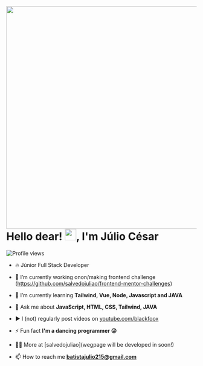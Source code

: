 <img align="right" height="590em" src="https://raw.githubusercontent.com/gist/salvedojuliao/3162ca29a2c8ad54e4c8395a73ca80b7/raw/d21f5ffdd5c6ff1cdf8c2d9d647e2c6014addb9f/githubcard-salvedojuliao.svg">
<h1 align="left">Hello dear!  <img src="https://raw.githubusercontent.com/kaueMarques/kaueMarques/master/hi.gif" height="30px">, I'm Júlio César</h1>
<p align="left"> <img src="https://komarev.com/ghpvc/?username=salvedojuliao&color=yellow" alt="Profile views"/></p>

- 🔥 Júnior Full Stack Developer 

- 🔭 I’m currently working onon/making frontend challenge (https://github.com/salvedojuliao/frontend-mentor-challenges)

- 🌱 I’m currently learning **Tailwind, Vue, Node, Javascript and JAVA**

- 💬 Ask me about **JavaScript, HTML, CSS, Tailwind, JAVA**

- ▶️ I (not) regularly post videos on [youtube.com/blackfoox](https://www.youtube.com/channel/UCU76CHIbg2Eaa4-qeP8Lf9A)

- ⚡ Fun fact **I'm a dancing programmer 😜**

- 👨‍💻 More at [salvedojuliao](wegpage will be developed in soon!)

- 📫 How to reach me **batistajulio215@gmail.com**

